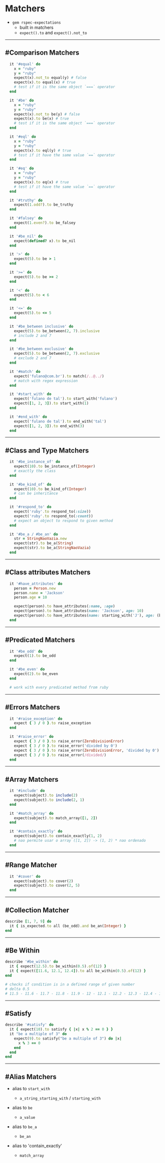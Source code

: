 # Matchers
  - `gem rspec-expectations`
    - built in matchers
    - `expect().to` and `expect().not_to`
---

## #Comparison Matchers
```ruby
  it '#equal' do
    x = "ruby"
    y = "ruby"
    expect(x).not_to equal(y) # false
    expect(x).to equal(x) # true
    # test if it is the same object `===` operator
  end

  it '#be' do
    x = "ruby"
    y = "ruby"
    expect(x).not_to be(y) # false
    expect(x).to be(x) # true
    # test if it is the same object `===` operator
  end

  it '#eql' do
    x = "ruby"
    y = "ruby"
    expect(x).to eql(y) # true
    # test if it have the same value `==` operator
  end

  it '#eq' do
    x = "ruby"
    y = "ruby"
    expect(x).to eq(x) # true
    # test if it have the same value `==` operator
  end

  it '#truthy' do
    expect(1.odd?).to be_truthy
  end

  it '#falsey' do
    expect(1.even?).to be_falsey
  end

  it '#be_nil' do
    expect(defined? x).to be_nil
  end

  it '>' do
    expect(5).to be > 1
  end

  it '>=' do
    expect(5).to be >= 2 
  end

  it '<' do
    expect(5).to < 6
  end

  it '<=' do
    expect(5).to <= 5
  end

  it '#be_between inclusive' do
    expect(5).to be_between(2, 7).inclusive
    # include 2 and 7
  end

  it '#be_between exclusive' do
    expect(5).to be_between(2, 7).exclusive
    # exclude 2 and 7
  end

  it '#match' do
    expect('fulano@com.br').to match(/..@../)
    # match with regex expression
  end

  it '#start_with' do
    expect('fulano de tal').to start_with('fulano')
    expect([1, 2, 3]).to start_with(1)
  end

  it '#end_with' do
    expect('fulano de tal').to end_with('tal')
    expect([1, 2, 3]).to end_with(3)
  end
```
---

## #Class and Type Matchers
```ruby
  it '#be_instance_of' do
    expect(10).to be_instance_of(Integer)
    # exactly the class
  end

  it '#be_kind_of' do
    expect(10).to be_kind_of(Integer)
    # can be inheritance
  end

  it '#respond_to' do
    expect('ruby'.to respond_to(:size))
    expect('ruby'.to respond_to(:count))
    # expect an object to respond to given method
  end

  it '#be_a / #be_an' do
    str = StringNaoVazia.new
    expect(str).to be_a(String)
    expect(str).to be_a(StringNaoVazia)
  end
```
---

## #Class attributes Matchers
```ruby
  it '#have_attributes' do
    person = Person.new
    person.name = 'Jackson'
    person.age = 10

    expect(person).to have_attributes(:name, :age)
    expect(person).to have_attributes(name: 'Jackson', age: 10)
    expect(person).to have_attributes(name: starting_with('J'), age: (be >= 5))
  end
```
---

## #Predicated Matchers
```ruby
  it '#be_odd' do
    expect(1).to be_odd
  end

  it '#be_even' do
    expect(2).to be_even
  end

  # work with every predicated method from ruby
```
---

## #Errors Matchers
```ruby
  it '#raise_exception' do
    expect { 3 / 0 }.to raise_exception
  end

  it '#raise_error' do
    expect { 3 / 0 }.to raise_error(ZeroDivisionError)
    expect { 3 / 0 }.to raise_error('divided by 0')
    expect { 3 / 0 }.to raise_error(ZeroDivisionError, 'divided by 0')
    expect { 3 / 0 }.to raise_error(/divided/)
  end
```
---

## #Array Matchers
```ruby
  it '#include' do
    expect(subject).to include(2)
    expect(subject).to include(2, 1)
  end

  it '#match_array' do
    expect(subject).to match_array([1, 2])
  end

  it '#contain_exactly' do
    expect(subject).to contain_exactly(1, 2)
    # nao permite usar o array ([1, 2]) -> (1, 2) * nao ordenado
  end
```
---

## #Range Matcher
```ruby
  it '#cover' do
    expect(subject).to cover(2)
    expect(subject).to cover(2, 5)
  end
```
---

## #Collection Matcher
```ruby
describe [1, 7, 9] do
  it { is_expected.to all (be_odd).and be_an(Integer) }
end
```
---

## #Be Within
```ruby
describe '#be_within' do
  it { expect(12.5).to be_within(0.5).of(12) }
  it { expect([11.6, 12.1, 12.4]).to all be_within(0.5).of(12) }
end

# checks if condition is in a defined range of given number
# delta 0.5
# 11.5 - 11.6 - 11.7 - 11.8 - 11.9 - 12 - 12.1 - 12.2 - 12.3 - 12.4 - 12.5
```
---

## #Satisfy
```ruby
describe '#satisfy' do
  it { expect(10).to satisfy { |x| x % 2 == 0 } }
  it "be a multiple of 3" do
    expect(9).to satisfy("be a multiple of 3") do |x|
      x % 3 == 0
    end
  end
end
```
---

## #Alias Matchers
  - alias to `start_with`
    - `a_string_starting_with` / `starting_with`

  - alias to `be`
    - `a_value`

  - alias to `be_a`
    - `be_an`

  - alias to 'contain_exactly'
    - `match_array`
